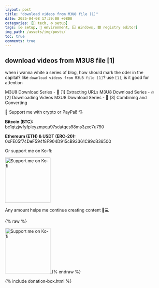 ```yaml
---
layout: post
title: "download videos from M3U8 file (1)"
date: 2025-04-08 17:39:00 +0800
categories: [🤖 tech, ⚙️ setup]
tags: [⚙️ setup, 🌌 environment, 🪟 Windows, 🟩 registry editor]
img_path: /assets/img/posts/ 
toc: true 
comments: true 
---
```



## download videos from M3U8 file [1]

when i wanna white a series of blog, how should mark the oder in the capital? like `download videos from M3U8 file [1]`? use `[1]`, is it good for attention

M3U8 Download Series - 📌 [1] Extracting URLs
M3U8 Download Series - 🔥 [2] Downloading Videos
M3U8 Download Series - 🚀 [3] Combining and Converting


<div class="donation-box">
  <p class="donation-text">💖 Support me with crypto or PayPal! 💘</p>

  <p><strong>Bitcoin (BTC):</strong><br>bc1qtzjwfyfpleyzmpqu97sdatqes98ms3zxc7u790</p>
  <p><strong>Ethereum (ETH) & USDT (ERC-20):</strong><br>0xFE05f74DeF594f8F904D915cB93361C99cB36500</p>

  <p>Or support me on Ko-fi:</p>
    <a href="https://ko-fi.com/kikisec" target="_blank">
    <img class="donation-img"
        src="https://cdn.buymeacoffee.com/buttons/v2/default-yellow.png"
        width="150"
        alt="Support me on Ko-fi"
        loading="lazy">
    </a>
  <p class="donation-note">Any amount helps me continue creating content 💬💻</p>
</div>

{% raw %}
<!-- 你的 HTML 放这里 -->
<a href="https://ko-fi.com/kikisec" target="_blank">
  <img src="https://cdn.buymeacoffee.com/buttons/v2/default-yellow.png"
       width="150"
       loading="lazy"
       alt="Support me on Ko-fi">
</a>
{% endraw %}


{% include donation-box.html %}

